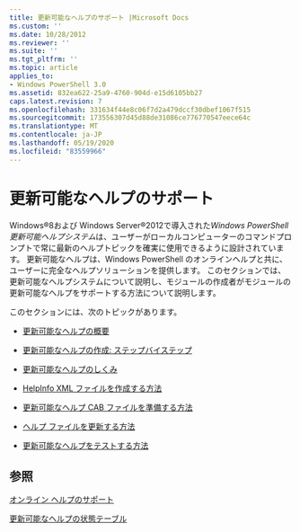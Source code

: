 ```yaml
---
title: 更新可能なヘルプのサポート |Microsoft Docs
ms.custom: ''
ms.date: 10/28/2012
ms.reviewer: ''
ms.suite: ''
ms.tgt_pltfrm: ''
ms.topic: article
applies_to:
- Windows PowerShell 3.0
ms.assetid: 832ea622-25a9-4760-904d-e15d6105bb27
caps.latest.revision: 7
ms.openlocfilehash: 331634f44e8c06f7d2a479dccf30dbef1067f515
ms.sourcegitcommit: 173556307d45d88de31086ce776770547eece64c
ms.translationtype: MT
ms.contentlocale: ja-JP
ms.lasthandoff: 05/19/2020
ms.locfileid: "83559966"
---
```

# <a name="supporting-updatable-help"></a>更新可能なヘルプのサポート

Windows®8および Windows Server®2012で導入された*Windows PowerShell 更新可能ヘルプシステム*は、ユーザーがローカルコンピューターのコマンドプロンプトで常に最新のヘルプトピックを確実に使用できるように設計されています。 更新可能なヘルプは、Windows PowerShell のオンラインヘルプと共に、ユーザーに完全なヘルプソリューションを提供します。 このセクションでは、更新可能なヘルプシステムについて説明し、モジュールの作成者がモジュールの更新可能なヘルプをサポートする方法について説明します。

このセクションには、次のトピックがあります。

- [更新可能なヘルプの概要](./updatable-help-overview.md)

- [更新可能なヘルプの作成: ステップバイステップ](./updatable-help-authoring-step-by-step.md)

- [更新可能なヘルプのしくみ](./how-updatable-help-works.md)

- [HelpInfo XML ファイルを作成する方法](./how-to-create-a-helpinfo-xml-file.md)

- [更新可能なヘルプ CAB ファイルを準備する方法](./how-to-prepare-updatable-help-cab-files.md)

- [ヘルプ ファイルを更新する方法](./how-to-update-help-files.md)

- [更新可能なヘルプをテストする方法](./how-to-test-updatable-help.md)

## <a name="see-also"></a>参照

[オンライン ヘルプのサポート](./supporting-online-help.md)

[更新可能なヘルプの状態テーブル](https://www.microsoft.com/en-us/itpro/windows)
